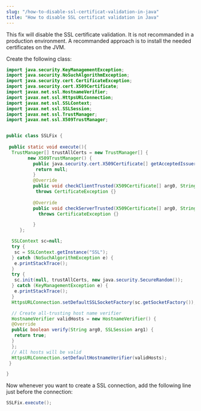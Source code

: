 ```yaml
---
slug: "/how-to-disable-ssl-certificat-validation-in-java"
title: "How to disable SSL certificat validation in Java"
---
```


This fix will disable the SSL certificate validation. It is not recommanded in a production environment. A recommanded approach is to install the needed certificates on the JVM.


Create the following class:

```java
import java.security.KeyManagementException;
import java.security.NoSuchAlgorithmException;
import java.security.cert.CertificateException;
import java.security.cert.X509Certificate;
import javax.net.ssl.HostnameVerifier;
import javax.net.ssl.HttpsURLConnection;
import javax.net.ssl.SSLContext;
import javax.net.ssl.SSLSession;
import javax.net.ssl.TrustManager;
import javax.net.ssl.X509TrustManager;


public class SSLFix {
 
 public static void execute(){
  TrustManager[] trustAllCerts = new TrustManager[] {
        new X509TrustManager() {
          public java.security.cert.X509Certificate[] getAcceptedIssuers() {
           return null;
          }
          @Override
          public void checkClientTrusted(X509Certificate[] arg0, String arg1)
           throws CertificateException {}
 
          @Override
          public void checkServerTrusted(X509Certificate[] arg0, String arg1)
            throws CertificateException {}

          }
     };

  SSLContext sc=null;
  try {
   sc = SSLContext.getInstance("SSL");
  } catch (NoSuchAlgorithmException e) {
   e.printStackTrace();
  }
  try {
   sc.init(null, trustAllCerts, new java.security.SecureRandom());
  } catch (KeyManagementException e) {
   e.printStackTrace();
  }
  HttpsURLConnection.setDefaultSSLSocketFactory(sc.getSocketFactory());

  // Create all-trusting host name verifier
  HostnameVerifier validHosts = new HostnameVerifier() {
  @Override
  public boolean verify(String arg0, SSLSession arg1) {
   return true;
  }
  };
  // All hosts will be valid
  HttpsURLConnection.setDefaultHostnameVerifier(validHosts);
 }

}
```

Now whenever you want to create a SSL connection, add the following line just before the connection:

```java
SSLFix.execute();
```

